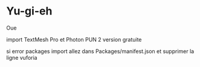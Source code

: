 # Yu-gi-eh
Oue


import TextMesh Pro et Photon PUN 2 version gratuite


si error packages import 
allez dans Packages/manifest.json et supprimer la ligne vuforia

